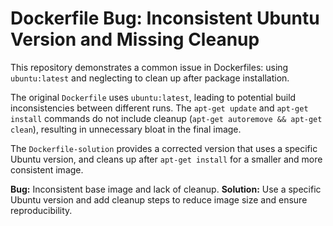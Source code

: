 # Dockerfile Bug: Inconsistent Ubuntu Version and Missing Cleanup

This repository demonstrates a common issue in Dockerfiles: using `ubuntu:latest` and neglecting to clean up after package installation.

The original `Dockerfile` uses `ubuntu:latest`, leading to potential build inconsistencies between different runs. The `apt-get update` and `apt-get install` commands do not include cleanup (`apt-get autoremove && apt-get clean`), resulting in unnecessary bloat in the final image.

The `Dockerfile-solution` provides a corrected version that uses a specific Ubuntu version, and cleans up after `apt-get install` for a smaller and more consistent image.

**Bug:** Inconsistent base image and lack of cleanup.
**Solution:** Use a specific Ubuntu version and add cleanup steps to reduce image size and ensure reproducibility.
